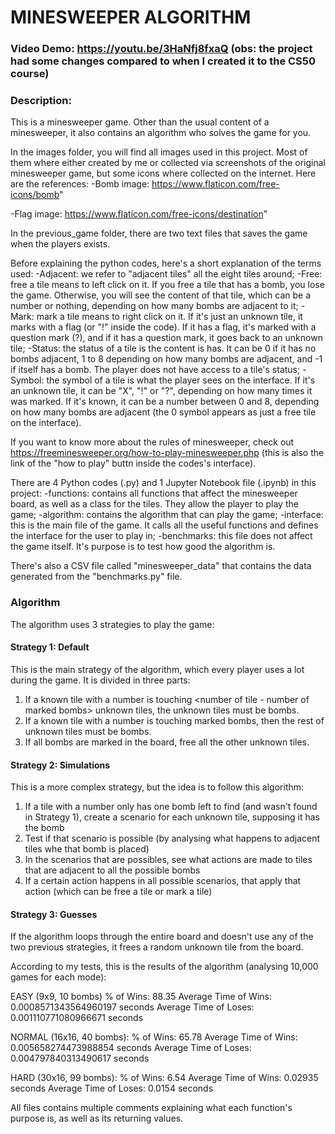 # MINESWEEPER ALGORITHM
### Video Demo:  https://youtu.be/3HaNfj8fxaQ (obs: the project had some changes compared to when I created it to the CS50 course)
### Description:
This is a minesweeper game. Other than the usual content of a minesweeper, it also contains an algorithm who solves the game for you.

In the images folder, you will find all images used in this project. Most of them where either created by me or collected via screenshots of the original minesweeper game, but some icons where collected on the internet. Here are the references:
-Bomb image: https://www.flaticon.com/free-icons/bomb"

-Flag image: https://www.flaticon.com/free-icons/destination"

In the previous_game folder, there are two text files that saves the game when the players exists.

Before explaining the python codes, here's a short explanation of the terms used:
-Adjacent: we refer to "adjacent tiles" all the eight tiles around;
-Free: free a tile means to left click on it. If you free a tile that has a bomb, you lose the game. Otherwise, you will see the content of that tile, which can be a number or nothing, depending on how many bombs are adjacent to it;
-Mark: mark a tile means to right click on it. If it's just an unknown tile, it marks with a flag (or "!" inside the code). If it has a flag, it's marked with a question mark (?), and if it has a question mark, it goes back to an unknown tile;
-Status: the status of a tile is the content is has. It can be 0 if it has no bombs adjacent, 1 to 8 depending on how many bombs are adjacent, and -1 if itself has a bomb. The player does not have access to a tile's status;
-Symbol: the symbol of a tile is what the player sees on the interface. If it's an unknown tile, it can be "X", "!" or "?", depending on how many times it was marked. If it's known, it can be a number between 0 and 8, depending on how many bombs are adjacent (the 0 symbol appears as just a free tile on the interface).

If you want to know more about the rules of minesweeper, check out https://freeminesweeper.org/how-to-play-minesweeper.php (this is also the link of the "how to play" buttn inside the codes's interface).

There are 4 Python codes (.py) and 1 Jupyter Notebook file (.ipynb) in this project:
-functions: contains all functions that affect the minesweeper board, as well as a class for the tiles. They allow the player to play the game;
-algorithm: contains the algorithm that can play the game;
-interface: this is the main file of the game. It calls all the useful functions and defines the interface for the user to play in;
-benchmarks: this file does not affect the game itself. It's purpose is to test how good the algorithm is.

There's also a CSV file called "minesweeper_data" that contains the data generated from the "benchmarks.py" file.

### Algorithm

The algorithm uses 3 strategies to play the game:

#### Strategy 1: Default
This is the main strategy of the algorithm, which every player uses a lot during the game. It is divided in three parts:
1. If a known tile with a number is touching <number of tile - number of marked bombs> unknown tiles, the unknown tiles must be bombs.
2. If a known tile with a number is touching <number of tile> marked bombs, then the rest of unknown tiles must be bombs.
3. If all bombs are marked in the board, free all the other unknown tiles.

#### Strategy 2: Simulations
This is a more complex strategy, but the idea is to follow this algorithm:
1. If a tile with a number only has one bomb left to find (and wasn't found in Strategy 1), create a scenario for each unknown tile, supposing it has the bomb
2. Test if that scenario is possible (by analysing what happens to adjacent tiles whe that bomb is placed)
3. In the scenarios that are possibles, see what actions are made to tiles that are adjacent to all the possible bombs
4. If a certain action happens in all possible scenarios, that apply that action (which can be free a tile or mark a tile)
  
#### Strategy 3: Guesses
If the algorithm loops through the entire board and doesn't use any of the two previous strategies, it frees a random unknown tile from the board.

  
According to my tests, this is the results of the algorithm (analysing 10,000 games for each mode):

EASY (9x9, 10 bombs)
% of Wins: 88.35
Average Time of Wins: 0.0008571343564960197 seconds
Average Time of Loses: 0.001110771080966671 seconds

NORMAL (16x16, 40 bombs):
% of Wins: 65.78
Average Time of Wins: 0.005658274473988854 seconds
Average Time of Loses: 0.004797840313490617 seconds

HARD (30x16, 99 bombs):
% of Wins: 6.54
Average Time of Wins: 0.02935 seconds
Average Time of Loses: 0.0154 seconds


All files contains multiple comments explaining what each function's purpose is, as well as its returning values.

